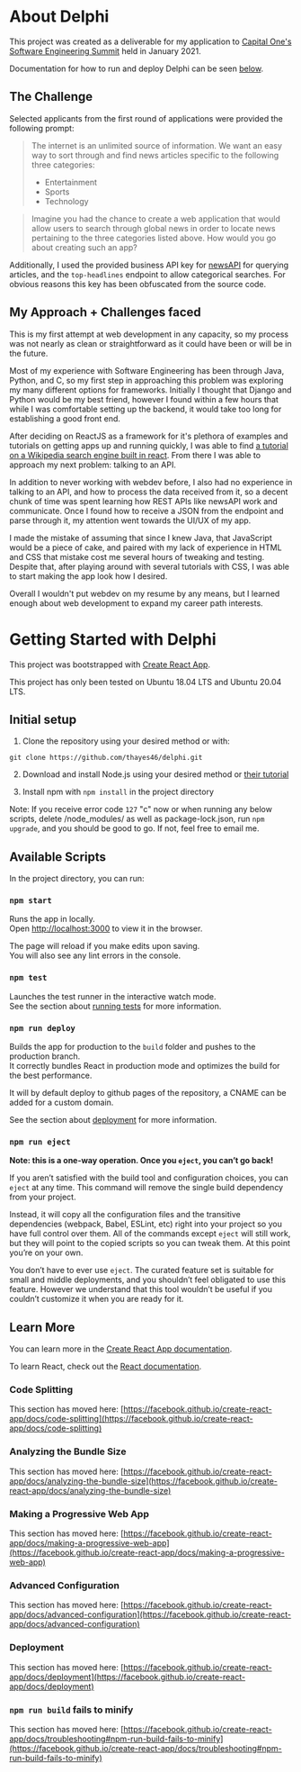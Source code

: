 # About Delphi

This project was created as a deliverable for my application to [Capital One's Software Engineering Summit](https://campus.capitalone.com/summits/) held in January 2021.

Documentation for how to run and deploy Delphi can be seen [below](https://github.com/thayes46/delphi#getting-started-with-Delphi).

## The Challenge

Selected applicants from the first round of applications were provided the following prompt:

> The internet is an unlimited source of information. We want an easy way to sort through and find news articles specific to the following three categories: 
> - Entertainment 
> - Sports
> - Technology

>Imagine you had the chance to create a web application that would allow users to search through global news in order to locate news pertaining to the three categories listed above. How would you go about creating such an app?

Additionally, I used the provided business API key for [newsAPI](https://newsapi.org) for querying articles, and the 
`top-headlines` endpoint to allow categorical searches. For obvious reasons this key has been obfuscated from the source code.

## My Approach + Challenges faced

This is my first attempt at web development in any capacity, so my process was not nearly as clean or straightforward as it could have been or will be in the future.

Most of my experience with Software Engineering has been through Java, Python, and C, so my first step in approaching this problem was exploring my many different options for frameworks. Initially I thought that Django and Python would be my best friend, however I found within a few hours that while I was comfortable setting up the backend, it would take too long for establishing a good front end. 

After deciding on ReactJS as a framework for it's plethora of examples and tutorials on getting apps up and running quickly, I was able to find [a tutorial on a Wikipedia search engine built in react](https://github.com/simonjsuh/Wikipedia-Search-API-using-React.js). From there I was able to approach my next problem: talking to an API.

In addition to never working with webdev before, I also had no experience in talking to an API, and how to process the data received from it, so a decent chunk of time was spent learning how REST APIs like newsAPI work and communicate. Once I found how to receive a JSON from the endpoint and parse through it, my attention went towards the UI/UX of my app.

I made the mistake of assuming that since I knew Java, that JavaScript would be a piece of cake, and paired with my lack of experience in HTML and CSS that mistake cost me several hours of tweaking and testing. Despite that, after playing around with several tutorials with CSS, I was able to start making the app look how I desired.

Overall I wouldn't put webdev on my resume by any means, but I learned enough about web development to expand my career path interests.

# Getting Started with Delphi

This project was bootstrapped with [Create React App](https://github.com/facebook/create-react-app).

This project has only been tested on Ubuntu 18.04 LTS and Ubuntu 20.04 LTS.

## Initial setup

1. Clone the repository using your desired method or with:

`git clone https://github.com/thayes46/delphi.git`

2. Download and install Node.js using your desired method or [their tutorial](https://nodejs.org/en/download/package-manager/)

3. Install npm with `npm install` in the project directory

Note: If you receive error code `127` "c" now or when running any below scripts, delete /node_modules/ as well as package-lock.json, run `npm upgrade`, and you should be good to go. If not, feel free to email me.

## Available Scripts

In the project directory, you can run:

### `npm start`

Runs the app in locally.\
Open [http://localhost:3000](http://localhost:3000) to view it in the browser.

The page will reload if you make edits upon saving.\
You will also see any lint errors in the console.

### `npm test`

Launches the test runner in the interactive watch mode.\
See the section about [running tests](https://facebook.github.io/create-react-app/docs/running-tests) for more information.

### `npm run deploy`

Builds the app for production to the `build` folder and pushes to the production branch.\
It correctly bundles React in production mode and optimizes the build for the best performance.

It will by default deploy to github pages of the repository, a CNAME can be added for a custom domain.

See the section about [deployment](https://facebook.github.io/create-react-app/docs/deployment) for more information.

### `npm run eject`

**Note: this is a one-way operation. Once you `eject`, you can’t go back!**

If you aren’t satisfied with the build tool and configuration choices, you can `eject` at any time. This command will remove the single build dependency from your project.

Instead, it will copy all the configuration files and the transitive dependencies (webpack, Babel, ESLint, etc) right into your project so you have full control over them. All of the commands except `eject` will still work, but they will point to the copied scripts so you can tweak them. At this point you’re on your own.

You don’t have to ever use `eject`. The curated feature set is suitable for small and middle deployments, and you shouldn’t feel obligated to use this feature. However we understand that this tool wouldn’t be useful if you couldn’t customize it when you are ready for it.

## Learn More

You can learn more in the [Create React App documentation](https://facebook.github.io/create-react-app/docs/getting-started).

To learn React, check out the [React documentation](https://reactjs.org/).

### Code Splitting

This section has moved here: [https://facebook.github.io/create-react-app/docs/code-splitting](https://facebook.github.io/create-react-app/docs/code-splitting)

### Analyzing the Bundle Size

This section has moved here: [https://facebook.github.io/create-react-app/docs/analyzing-the-bundle-size](https://facebook.github.io/create-react-app/docs/analyzing-the-bundle-size)

### Making a Progressive Web App

This section has moved here: [https://facebook.github.io/create-react-app/docs/making-a-progressive-web-app](https://facebook.github.io/create-react-app/docs/making-a-progressive-web-app)

### Advanced Configuration

This section has moved here: [https://facebook.github.io/create-react-app/docs/advanced-configuration](https://facebook.github.io/create-react-app/docs/advanced-configuration)

### Deployment

This section has moved here: [https://facebook.github.io/create-react-app/docs/deployment](https://facebook.github.io/create-react-app/docs/deployment)

### `npm run build` fails to minify

This section has moved here: [https://facebook.github.io/create-react-app/docs/troubleshooting#npm-run-build-fails-to-minify](https://facebook.github.io/create-react-app/docs/troubleshooting#npm-run-build-fails-to-minify)
